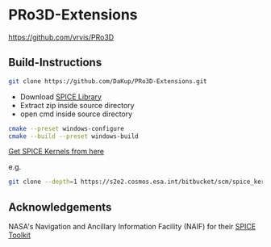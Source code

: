 # PRo3D-Extensions

https://github.com/vrvis/PRo3D

## Build-Instructions

```bash
git clone https://github.com/DaKup/PRo3D-Extensions.git
```

- Download [SPICE Library](https://naif.jpl.nasa.gov/naif/toolkit_C.html)
- Extract zip inside source directory
- open cmd inside source directory

```bash
cmake --preset windows-configure
cmake --build --preset windows-build
```

[Get SPICE Kernels from here](https://s2e2.cosmos.esa.int/bitbucket/projects/SPICE_KERNELS)

e.g.
```bash
git clone --depth=1 https://s2e2.cosmos.esa.int/bitbucket/scm/spice_kernels/exomars2016.git
```

## Acknowledgements

NASA's Navigation and Ancillary Information Facility (NAIF) for their [SPICE Toolkit](https://naif.jpl.nasa.gov/naif/toolkit.html)
